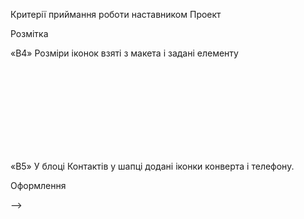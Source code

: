 <!-- Створи репозиторій goit-markup-hw-04. -->
<!-- Склонуй створений репозиторій і скопіюй в нього файли попередньої роботи. -->
<!-- Додай розмітку і оформлення іконок і декоративних ефектів для сторінок з макета домашнього завдання #4. -->
<!-- Для генерації SVG-спрайту використовуй сервіс Icomoon. -->
<!-- Для оптимізації створеного SVG-спрайту використовуй сервіс svgomg. -->
<!-- Налаштуй GitHub Pages і додай посилання на живу сторінку в шапку GitHub-репозиторія. -->
Критерії приймання роботи наставником
Проект
<!-- «A1» У корені проекту є папка images з зображеннями. -->

<!-- «A2» Усі векторні зображення (іконки) зібрані в SVG-спрайт icons.svg, який лежить у папці images. -->

<!-- «A3» Усі векторні зображення оптимізовані. -->

<!-- «A4» У корені проекту є папка css з файлами стилів. -->

<!-- «A5» Всі стилі написані в одному файлі styles.css, який знаходиться в папці css. -->

<!-- «A6» У назвах файлів відсутні великі літери, пробіли і трансліт, тільки літери і слова англійської мови. -->

<!-- «A7» Вихідний код відформатований за допомогою Prettier. -->

<!-- «A8» Всі зображення та текстовий контент взяті з макета. -->

<!-- «A9» На всіх HTML-сторінках підключений нормалізатор стилів modern-normalize. -->

<!-- «A10» Код написаний з дотриманням настанови. -->

Розмітка
<!-- «B1» Для всіх іконок використовується векторна графіка у форматі svg. -->

<!-- «B2» SVG-іконки експортовані правильно. При експорті обрана «група», а не сам вектор. -->

<!-- «B3» Всі іконки з SVG-спрайту додані в HTML за допомогою тегів <svg> і <use> -->

«B4» Розміри іконок взяті з макета і задані елементу <svg> в HTML-файлі.

«B5» У блоці Контактів у шапці додані іконки конверта і телефону.

<!-- «B6» В секції Переваг додані іконки. -->

<!-- «B7» В секції Команди додані іконки соцмереж. -->

<!-- «B8» В секції Клієнтів додані іконки компаній. -->

<!-- «B9» У футері додані іконки соцмереж. -->

Оформлення
<!-- «C1» Велике зображення з ефектом затемнення (під хедером) виконано як фон. Для затемнення використовується багатошаровий фон з градієнтом. -->

<!-- «C2» Фонове зображення в блоці під хедером не розтягується ширше свого оригінального розміру 1600рх. -->

<!-- «C3» У картках секції Наша команда є постійний ефект тіні. -->

<!-- «C4» У картках сторінки Портфоліо є ефект тіні при ховері в будь-якому місці картки. -->

<!-- «C5» У фільтрі (список кнопок) сторінки Портфоліо є ефект тіні при ховері або фокусі на кнопки. -->

<!-- «C6» При ховері або фокусі іконки повинні переходити в активний стан - змінювати колір, якщо це зазначено в макеті.. --> -->